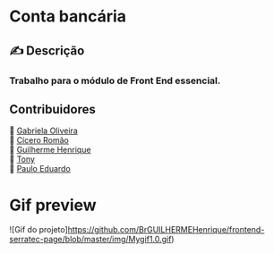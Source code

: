 # Conta bancária

## ✍ Descrição
### Trabalho para o módulo de Front End essencial.

## Contribuidores
:woman: <a href="https://github.com/Gabriela-Oliveira">Gabriela Oliveira</a></br>
:boy: <a href="https://github.com/ciceromngr">Cícero Romão </a></br>
:boy: <a href="https://github.com/BrGUILHERMEHenrique">Guilherme Henrique </a></br>
:boy: <a href="https://github.com/TonyMEsteves">Tony</a></br>
:boy: <a href="https://github.com/PauloDudu">Paulo Eduardo</a></br>

# Gif preview

![Gif do projeto]https://github.com/BrGUILHERMEHenrique/frontend-serratec-page/blob/master/img/Mygif1.0.gif)
